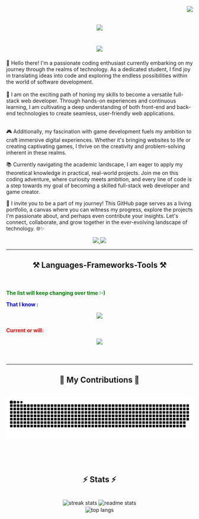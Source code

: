 <img align="right" src="https://visitor-badge.laobi.icu/badge?page_id=kertgbh-nqt.kertgbh-nqt" />


<h1 align="center">
    <img src="https://readme-typing-svg.herokuapp.com/?font=Righteous&size=35&center=true&vCenter=true&width=500&height=70&duration=4000&lines=Hi+There!+😁;+I'm+Mohamed+El+garraoui!;" />
</h1>

<h2 align="center">
    <img src="https://readme-typing-svg.herokuapp.com?font=Fira+Code&pause=1000&color=62F797&random=false&width=435&lines=Full+Stack+Web+Developer;Game+Developer;"/>
</h2>

<div>
👋 Hello there! I'm a passionate coding enthusiast currently embarking on my journey through the realms of technology. As a dedicated student, I find joy in translating ideas into code and exploring the endless possibilities within the world of software development.<br><br>
🚀 I am on the exciting path of honing my skills to become a versatile full-stack web developer. Through hands-on experiences and continuous learning, I am cultivating a deep understanding of both front-end and back-end technologies to create seamless, user-friendly web applications.<br><br>

🎮 Additionally, my fascination with game development fuels my ambition to craft immersive digital experiences. Whether it's bringing websites to life or creating captivating games, I thrive on the creativity and problem-solving inherent in these realms.

📚 Currently navigating the academic landscape, I am eager to apply my theoretical knowledge in practical, real-world projects. Join me on this coding adventure, where curiosity meets ambition, and every line of code is a step towards my goal of becoming a skilled full-stack web developer and game creator.

👥 I invite you to be a part of my journey! This GitHub page serves as a living portfolio, a canvas where you can witness my progress, explore the projects I'm passionate about, and perhaps even contribute your insights. Let's connect, collaborate, and grow together in the ever-evolving landscape of technology. 🌐✨
</div>
<div align="center"> 
  <a href="mailto:mohamedelgarraoui6@gmail.com">
    <img src="https://img.shields.io/badge/Gmail-333333?style=for-the-badge&logo=gmail&logoColor=red" />
  </a>
  <a href="https://www.linkedin.com/in/mel-garr/" target="_blank">
    <img src="https://img.shields.io/badge/LinkedIn-0077B5?style=for-the-badge&logo=linkedin&logoColor=white" target="_blank" />
  </a>
</div>
<hr/>
<h2 align="center">⚒️ Languages-Frameworks-Tools ⚒️</h2>
<br/>
<div align="center">
<h4>
    <p align="left"><span style="color: green;">The list will keep changing over time :-)</span></p>
    <P align="left"><span style="color: blue;">That I know :</span></p>
    <img src="https://skillicons.dev/icons?i=c,vscode,github,git,linux,bash," />
</h4>
<h4>
    <p align="left"><span style="color: red;">Current or will:</span></p>
    <img src="https://skillicons.dev/icons?i=html,css,js,ruby,cs,cpp,swift,androidstudio,blender,python,ps,godot" /><br>
</h4>
</div>
<br/>
<hr/>
</div>
<div align="center">
  <h2>🐍 My Contributions 🐍</h2>
  <br>
  <img alt="snake eating my contributions" src="https://raw.githubusercontent.com/kertgbh-nqt/kertgbh-nqt/output/github-contribution-grid-snake.svg" />
  
  <br/><br/><br/>
</div>
<h2 align="center">⚡ Stats ⚡</h2>
<br>
<div align=center>
  <img width=390 src="https://github-readme-streak-stats-kertgbh-nqt.vercel.app/?user=kertgbh-nqt&count_private=true&theme=react&border_radius=10" alt="streak stats"/>
  <img width=390 src="https://github-readme-stats-kertgbh-nqt.vercel.app/api?username=kertgbh-nqt&count_private=true&show_icons=true&theme=react&rank_icon=github&border_radius=10" alt="readme stats" />
  <br/>
  <img width=325 align="center" src="https://github-readme-stats-kertgbh-nqt.vercel.app/api/top-langs/?username=kertgbh-nqt&hide=HTML&langs_count=8&layout=compact&theme=react&border_radius=10&size_weight=0.5&count_weight=0.5&exclude_repo=github-readme-stats" alt="top langs" />
</div>
